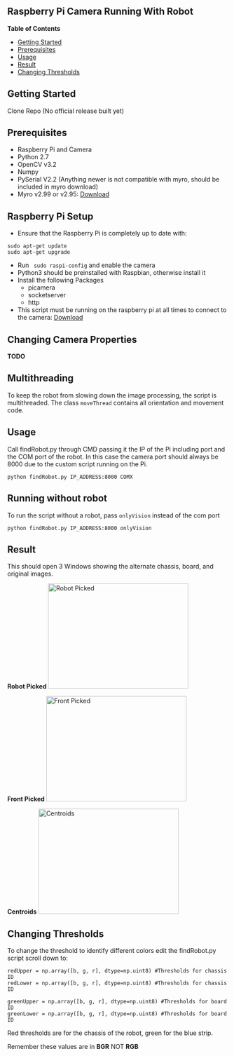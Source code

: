 ## Raspberry Pi Camera Running With Robot  

**Table of Contents**
- [Getting Started](#getting-started)
- [Prerequisites](#prerequisites)
- [Usage](#usage)
- [Result](#result)
- [Changing Thresholds](#changing-thresholds)

## Getting Started

Clone Repo (No official release built yet)

## Prerequisites
- Raspberry Pi and Camera
- Python 2.7
- OpenCV v3.2
- Numpy
- PySerial V2.2 (Anything newer is not compatible with myro, should be included in myro download)
- Myro v2.99 or v2.95: [Download](http://www.betterbots.com/download/myro-install-2.9.5.zip)

## Raspberry Pi Setup
  - Ensure that the Raspberry Pi is completely up to date with:
  ```
  sudo apt-get update  
  sudo apt-get upgrade
  ```
  - Run ``` sudo raspi-config``` and enable the camera
  - Python3 should be preinstalled with Raspbian, otherwise install it
  - Install the following Packages
    - picamera
    - socketserver
    - http  
  - This script must be running on the raspberry pi at all times to connect to the camera:  [Download](https://gist.github.com/JoshuaA9088/a47b948ce61361230d387555eec84b57/archive/daa53c14bc95cb01e9cac1056fcfeab9c13dbf49.zip)

## Changing Camera Properties
**TODO**

## Multithreading
  To keep the robot from slowing down the image processing, the script is multithreaded. The class ``moveThread`` contains all orientation and movement code.

## Usage
  Call findRobot.py through CMD passing it the IP of the Pi including port and the COM port of the robot. In this case the camera port should always be 8000 due to the custom script running on the Pi.

  ```
  python findRobot.py IP_ADDRESS:8000 COMX
  ```  

## Running without robot
  To run the script without a robot, pass ``onlyVision`` instead of the com port

  ```
  python findRobot.py IP_ADDRESS:8000 onlyVision
  ```

## Result
  This should open 3 Windows showing the alternate chassis, board, and original images.

  **Robot Picked**
  <img src="https://user-images.githubusercontent.com/14321139/34995801-d096836a-fa94-11e7-9c0d-7db769829056.PNG" alt="Robot Picked" width="320" height="240">

  **Front Picked**
  <img src="https://user-images.githubusercontent.com/14321139/34995798-cff908e2-fa94-11e7-96e2-6e31c177178c.PNG" alt="Front Picked" width="320" height="240">

  **Centroids**
  <img src="https://user-images.githubusercontent.com/14321139/34995799-d02e19f6-fa94-11e7-850f-02060456b2b1.PNG" alt="Centroids" width="320" height="240">


## Changing Thresholds
  To change the threshold to identify different colors edit the findRobot.py script scroll down to:

  ```
  redUpper = np.array([b, g, r], dtype=np.uint8) #Thresholds for chassis ID
  redLower = np.array([b, g, r], dtype=np.uint8) #Thresholds for chassis ID

  greenUpper = np.array([b, g, r], dtype=np.uint8) #Thresholds for board ID
  greenLower = np.array([b, g, r], dtype=np.uint8) #Thresholds for board ID
  ```

  Red thresholds are for the chassis of the robot, green for the blue strip.

  Remember these values are in **BGR** NOT **RGB**
